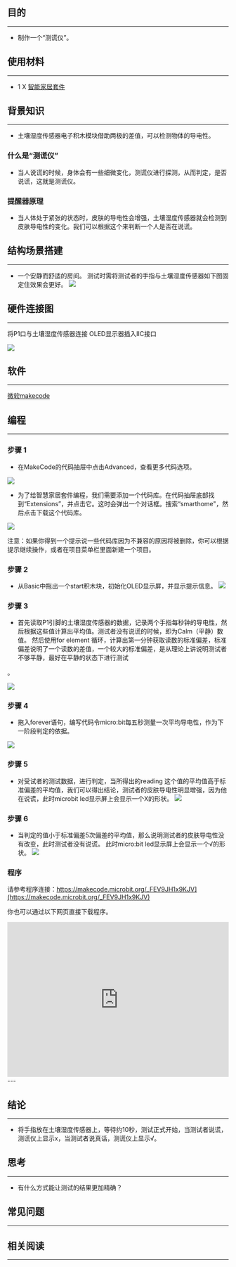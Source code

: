  ## 目的
---

- 制作一个“测谎仪”。

## 使用材料
---
- 1 X [智能家居套件](https://www.elecfreaks.com/estore/elecfreaks-micro-bit-smart-home-kit-with-micro-bit-board.html)

## 背景知识
---

- 土壤湿度传感器电子积木模块借助两极的差值，可以检测物体的导电性。


### 什么是“测谎仪”

- 当人说谎的时候，身体会有一些细微变化，测谎仪进行探测，从而判定，是否说谎，这就是测谎仪。

### 提醒器原理

- 当人体处于紧张的状态时，皮肤的导电性会增强，土壤湿度传感器就会检测到皮肤导电性的变化。我们可以根据这个来判断一个人是否在说谎。



## 结构场景搭建
---

- 一个安静而舒适的房间。
测试时需将测试者的手指与土壤湿度传感器如下图固定住效果会更好。
![](https://i.imgur.com/K242fJs.png)

  


## 硬件连接图
---
将P1口与土壤湿度传感器连接
OLED显示器插入IIC接口

![](https://i.imgur.com/vb2Z4a0.jpg)

## 软件
---
[微软makecode](https://makecode.microbit.org/#)
 

## 编程
---
### 步骤 1
- 在MakeCode的代码抽屉中点击Advanced，查看更多代码选项。

![](https://i.imgur.com/2qCyzQ7.png)

- 为了给智慧家居套件编程，我们需要添加一个代码库。在代码抽屉底部找到“Extensions”，并点击它。这时会弹出一个对话框。搜索“smarthome"，然后点击下载这个代码库。

![](https://i.imgur.com/OY706rv.png)

注意：如果你得到一个提示说一些代码库因为不兼容的原因将被删除，你可以根据提示继续操作，或者在项目菜单栏里面新建一个项目。


### 步骤 2

- 从Basic中拖出一个start积木块，初始化OLED显示屏，并显示提示信息。
![](https://i.imgur.com/ZRMQZib.png)

### 步骤 3

- 首先读取P1引脚的土壤湿度传感器的数据，记录两个手指每秒钟的导电性，然后根据这些值计算出平均值。测试者没有说谎的时候，即为Calm（平静）数值。
然后使用for element 循环，计算出第一分钟获取读数的标准偏差，标准偏差说明了一个读数的差值，一个较大的标准偏差，是从理论上讲说明测试者不够平静，最好在平静的状态下进行测试


。 

![](https://i.imgur.com/oNEHxlw.png)

### 步骤 4
- 拖入forever语句，编写代码令micro:bit每五秒测量一次平均导电性，作为下一阶段判定的依据。

![](https://i.imgur.com/gre86xg.png)

### 步骤 5
- 对受试者的测试数据，进行判定，当所得出的reading 这个值的平均值高于标准偏差的平均值，我们可以得出结论，测试者的皮肤导电性明显增强，因为他在说谎，此时microbit led显示屏上会显示一个X的形状。
![](https://i.imgur.com/dsdFy0A.png)
### 步骤 6
- 当判定的值小于标准偏差5次偏差的平均值，那么说明测试者的皮肤导电性没有改变，此时测试者没有说谎。
此时micro:bit led显示屏上会显示一个√的形状。
![](https://i.imgur.com/3dkL5m6.png)

### 程序

请参考程序连接：https://makecode.microbit.org/_FEV9JH1x9KJV](https://makecode.microbit.org/_FEV9JH1x9KJV)

你也可以通过以下网页直接下载程序。

<div style="position:relative;height:0;padding-bottom:70%;overflow:hidden;"><iframe style="position:absolute;top:0;left:0;width:100%;height:100%;" src="https://makecode.microbit.org/#pub:_FEV9JH1x9KJV" frameborder="0" sandbox="allow-popups allow-forms allow-scripts allow-same-origin"></iframe></div>  
---

## 结论
---

- 将手指放在土壤湿度传感器上，等待约10秒，测试正式开始，当测试者说谎，测谎仪上显示x，当测试者说真话，测谎仪上显示√。

## 思考
---

- 有什么方式能让测试的结果更加精确？

## 常见问题
---


## 相关阅读  
---

